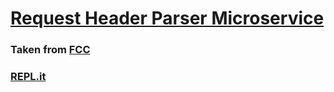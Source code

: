# [Request Header Parser Microservice](https://www.freecodecamp.org/learn/apis-and-microservices/apis-and-microservices-projects/request-header-parser-microservice)

### Taken from [FCC](https://github.com/freeCodeCamp/boilerplate-project-headerparser/)

### [REPL.it](https://replit.com/@ishu2/boilerplate-project-headerparser-1#server.js)
